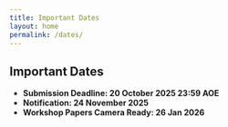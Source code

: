 ```yaml
---
title: Important Dates
layout: home
permalink: /dates/
---
```


## Important Dates

* **Submission Deadline: 20 October 2025  23:59 AOE**  
* **Notification: 24 November 2025**  
* **Workshop Papers Camera Ready: 26 Jan 2026**
